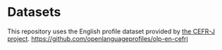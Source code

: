 # Datasets

This repository uses the English profile dataset provided by [the CEFR-J project](http://www.cefr-j.org/).
https://github.com/openlanguageprofiles/olp-en-cefrj
